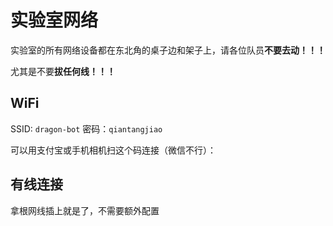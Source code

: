 # 实验室网络
实验室的所有网络设备都在东北角的桌子边和架子上，请各位队员**不要去动！！！**

尤其是不要**拔任何线！！！**

## WiFi
SSID: `dragon-bot`
密码：`qiantangjiao`

可以用支付宝或手机相机扫这个码连接（微信不行）：

<Qrcode content="WIFI:S:dragon-bot;T:WPA;P:qiantangjiao;" size="400" />

<!-- 或者到实验室用手机扫这个NFC标签（需要手机支持，苹果不行，其他大多可以）

![](/mmexport1713797290365.jpg)

~~别问我为啥它这么高，问图右边那个学长~~ -->
 
## 有线连接
拿根网线插上就是了，不需要额外配置
